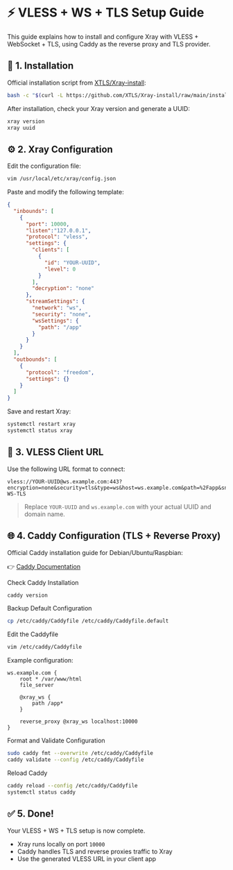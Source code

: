 # ⚡ VLESS + WS + TLS Setup Guide

This guide explains how to install and configure Xray with VLESS + WebSocket + TLS, using Caddy as the reverse proxy and TLS provider.

## 🧩 1. Installation

Official installation script from [XTLS/Xray-install](https://github.com/XTLS/Xray-install):

```bash
bash -c "$(curl -L https://github.com/XTLS/Xray-install/raw/main/install-release.sh)" @ install
```

After installation, check your Xray version and generate a UUID:

```bash
xray version
xray uuid
```

## ⚙️ 2. Xray Configuration

Edit the configuration file:

```bash
vim /usr/local/etc/xray/config.json
```

Paste and modify the following template:

```json
{
  "inbounds": [
    {
      "port": 10000,
      "listen":"127.0.0.1",
      "protocol": "vless",
      "settings": {
        "clients": [
          {
            "id": "YOUR-UUID",
	    	"level": 0
          }
        ],
		"decryption": "none"
      },
      "streamSettings": {
        "network": "ws",
		"security": "none",
        "wsSettings": {
          "path": "/app"
        }
      }
    }
  ],
  "outbounds": [
    {
      "protocol": "freedom",
      "settings": {}
    }
  ]
}
```

Save and restart Xray:

```bash
systemctl restart xray
systemctl status xray
```

## 🔗 3. VLESS Client URL

Use the following URL format to connect:

```
vless://YOUR-UUID@ws.example.com:443?encryption=none&security=tls&type=ws&host=ws.example.com&path=%2Fapp&sni=ws.example.com#VLESS-WS-TLS
```

> Replace `YOUR-UUID` and `ws.example.com` with your actual UUID and domain name.

## 🌐 4. Caddy Configuration (TLS + Reverse Proxy)

Official Caddy installation guide for Debian/Ubuntu/Raspbian:

👉 [Caddy Documentation](https://caddyserver.com/docs/install#debian-ubuntu-raspbian)

Check Caddy Installation

```bash
caddy version
```

Backup Default Configuration

```bash
cp /etc/caddy/Caddyfile /etc/caddy/Caddyfile.default
```

Edit the Caddyfile

```bash
vim /etc/caddy/Caddyfile
```

Example configuration:

```caddyfile
ws.example.com {
	root * /var/www/html
	file_server

	@xray_ws {
		path /app*
	}

	reverse_proxy @xray_ws localhost:10000
}
```

Format and Validate Configuration

```bash
sudo caddy fmt --overwrite /etc/caddy/Caddyfile
caddy validate --config /etc/caddy/Caddyfile
```

Reload Caddy

```bash
caddy reload --config /etc/caddy/Caddyfile
systemctl status caddy
```

## ✅ 5. Done!

Your VLESS + WS + TLS setup is now complete.

- Xray runs locally on port `10000`
- Caddy handles TLS and reverse proxies traffic to Xray
- Use the generated VLESS URL in your client app
